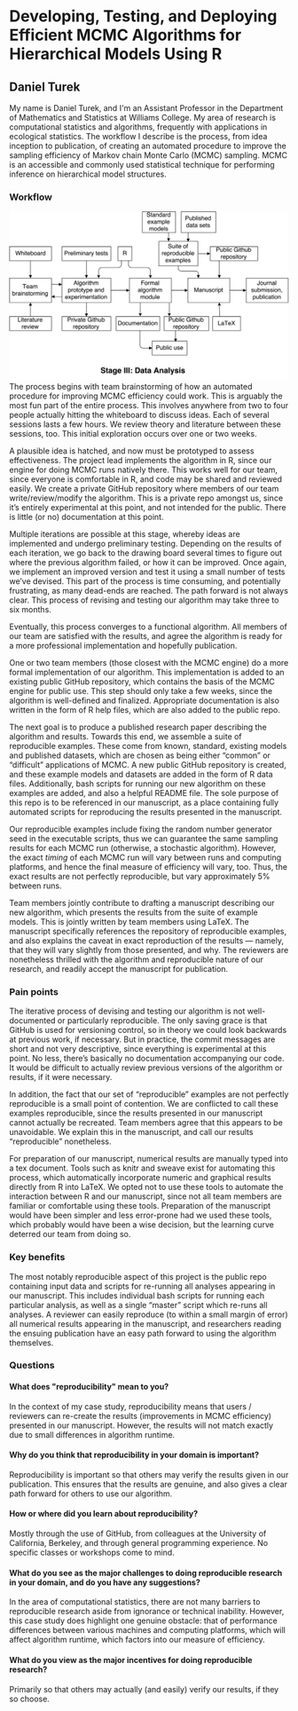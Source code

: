 Developing, Testing, and Deploying Efficient MCMC Algorithms for Hierarchical Models Using R
============================================================================================

Daniel Turek
------------

My name is Daniel Turek, and I'm an Assistant Professor in the Department of Mathematics and Statistics at Williams College. My area of research is computational statistics and algorithms, frequently with applications in ecological statistics. The workflow I describe is the process, from idea inception to publication, of creating an automated procedure to improve the sampling efficiency of Markov chain Monte Carlo (MCMC) sampling. MCMC is an accessible and commonly used statistical technique for performing inference on hierarchical model structures.

### Workflow

![Diagram](dturek.png) The process begins with team brainstorming of how an automated procedure for improving MCMC efficiency could work. This is arguably the most fun part of the entire process. This involves anywhere from two to four people actually hitting the whiteboard to discuss ideas. Each of several sessions lasts a few hours. We review theory and literature between these sessions, too. This initial exploration occurs over one or two weeks.

A plausible idea is hatched, and now must be prototyped to assess effectiveness. The project lead implements the algorithm in R, since our engine for doing MCMC runs natively there. This works well for our team, since everyone is comfortable in R, and code may be shared and reviewed easily. We create a private GitHub repository where members of our team write/review/modify the algorithm. This is a private repo amongst us, since it’s entirely experimental at this point, and not intended for the public. There is little (or no) documentation at this point.

Multiple iterations are possible at this stage, whereby ideas are implemented and undergo preliminary testing. Depending on the results of each iteration, we go back to the drawing board several times to figure out where the previous algorithm failed, or how it can be improved. Once again, we implement an improved version and test it using a small number of tests we’ve devised. This part of the process is time consuming, and potentially frustrating, as many dead-ends are reached. The path forward is not always clear. This process of revising and testing our algorithm may take three to six months.

Eventually, this process converges to a functional algorithm. All members of our team are satisfied with the results, and agree the algorithm is ready for a more professional implementation and hopefully publication.

One or two team members (those closest with the MCMC engine) do a more formal implementation of our algorithm. This implementation is added to an existing public GitHub repository, which contains the basis of the MCMC engine for public use. This step should only take a few weeks, since the algorithm is well-defined and finalized. Appropriate documentation is also written in the form of R help files, which are also added to the public repo.

The next goal is to produce a published research paper describing the algorithm and results. Towards this end, we assemble a suite of reproducible examples. These come from known, standard, existing models and published datasets, which are chosen as being either “common” or “difficult” applications of MCMC. A new public GitHub repository is created, and these example models and datasets are added in the form of R data files. Additionally, bash scripts for running our new algorithm on these examples are added, and also a helpful README file. The sole purpose of this repo is to be referenced in our manuscript, as a place containing fully automated scripts for reproducing the results presented in the manuscript.

Our reproducible examples include fixing the random number generator seed in the executable scripts, thus we can guarantee the same sampling results for each MCMC run (otherwise, a stochastic algorithm). However, the exact *timing* of each MCMC run will vary between runs and computing platforms, and hence the final measure of efficiency will vary, too. Thus, the exact results are not perfectly reproducible, but vary approximately 5% between runs.

Team members jointly contribute to drafting a manuscript describing our new algorithm, which presents the results from the suite of example models. This is jointly written by team members using LaTeX. The manuscript specifically references the repository of reproducible examples, and also explains the caveat in exact reproduction of the results — namely, that they will vary slightly from those presented, and why. The reviewers are nonetheless thrilled with the algorithm and reproducible nature of our research, and readily accept the manuscript for publication.

### Pain points

The iterative process of devising and testing our algorithm is not well-documented or particularly reproducible. The only saving grace is that GitHub is used for versioning control, so in theory we could look backwards at previous work, if necessary. But in practice, the commit messages are short and not very descriptive, since everything is experimental at this point. No less, there’s basically no documentation accompanying our code. It would be difficult to actually review previous versions of the algorithm or results, if it were necessary.

In addition, the fact that our set of “reproducible” examples are not perfectly reproducible is a small point of contention. We are conflicted to call these examples reproducible, since the results presented in our manuscript cannot actually be recreated. Team members agree that this appears to be unavoidable. We explain this in the manuscript, and call our results “reproducible” nonetheless.

For preparation of our manuscript, numerical results are manually typed into a tex document. Tools such as knitr and sweave exist for automating this process, which automatically incorporate numeric and graphical results directly from R into LaTeX. We opted not to use these tools to automate the interaction between R and our manuscript, since not all team members are familiar or comfortable using these tools. Preparation of the manuscript would have been simpler and less error-prone had we used these tools, which probably would have been a wise decision, but the learning curve deterred our team from doing so.

### Key benefits

The most notably reproducible aspect of this project is the public repo containing input data and scripts for re-running all analyses appearing in our manuscript. This includes individual bash scripts for running each particular analysis, as well as a single “master” script which re-runs all analyses. A reviewer can easily reproduce (to within a small margin of error) all numerical results appearing in the manuscript, and researchers reading the ensuing publication have an easy path forward to using the algorithm themselves.

### Questions

#### What does "reproducibility" mean to you?

In the context of my case study, reproducibility means that users / reviewers can re-create the results (improvements in MCMC efficiency) presented in our manuscript. However, the results will not match exactly due to small differences in algorithm runtime.

#### Why do you think that reproducibility in your domain is important?

Reproducibility is important so that others may verify the results given in our publication. This ensures that the results are genuine, and also gives a clear path forward for others to use our algorithm.

#### How or where did you learn about reproducibility?

Mostly through the use of GitHub, from colleagues at the University of California, Berkeley, and through general programming experience. No specific classes or workshops come to mind.

#### What do you see as the major challenges to doing reproducible research in your domain, and do you have any suggestions?

In the area of computational statistics, there are not many barriers to reproducible research aside from ignorance or technical inability. However, this case study does highlight one genuine obstacle: that of performance differences between various machines and computing platforms, which will affect algorithm runtime, which factors into our measure of efficiency.

#### What do you view as the major incentives for doing reproducible research?

Primarily so that others may actually (and easily) verify our results, if they so choose.
